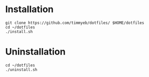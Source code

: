 # Installation
```
git clone https://github.com/timmyeb/dotfiles/ $HOME/dotfiles
cd ~/dotfiles
./install.sh
```

# Uninstallation
```
cd ~/dotfiles
./uninstall.sh
```
